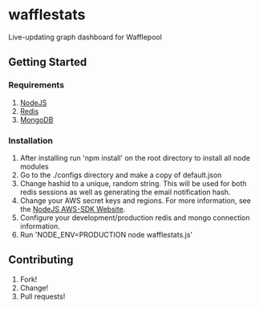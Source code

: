 # wafflestats

Live-updating graph dashboard for Wafflepool

## Getting Started

### Requirements

1. [NodeJS](http://nodejs.org/)
2. [Redis](http://redis.io/)
3. [MongoDB](http://www.mongodb.org/)

### Installation

1. After installing run 'npm install' on the root directory to install all node modules
2. Go to the ./configs directory and make a copy of default.json
3. Change hashid to a unique, random string. This will be used for both redis sessions as well as generating the email notification hash.
4. Change your AWS secret keys and regions. For more information, see the [NodeJS AWS-SDK Website](http://aws.amazon.com/sdkfornodejs/).
5. Configure your development/production redis and mongo connection information.
6. Run 'NODE_ENV=PRODUCTION node wafflestats.js'

## Contributing

1. Fork!
2. Change!
3. Pull requests!